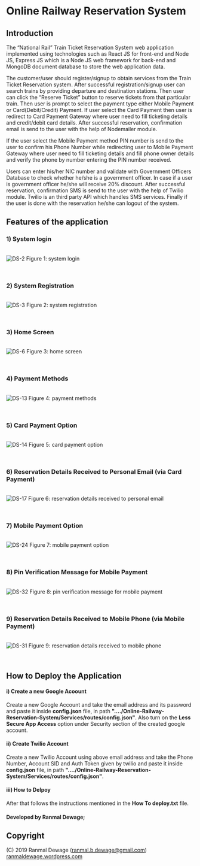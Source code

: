 # Online Railway Reservation System

## Introduction

The “National Rail” Train Ticket Reservation System web application implemented using technologies such as React JS for front-end  and Node JS, Express JS which is a Node JS web framework  for back-end and MongoDB document database to store the web application data.

The customer/user should register/signup to obtain services from the Train Ticket Reservation system. After successful registration/signup user can search trains by providing departure and destination stations. Then user can click the “Reserve Ticket” button to reserve tickets from that particular train. Then user is prompt to select the payment type either Mobile Payment or Card(Debit/Credit) Payment. If user select the Card Payment then user is redirect to Card Payment Gateway where user need to fill ticketing details and credit/debit card details. After successful reservation, confirmation email is send to the user with the help of Nodemailer module.

If the user select the Mobile Payment method PIN number is send to the user to confirm his Phone Number while redirecting user to Mobile Payment Gateway where user need to fill ticketing details and fill phone owner details and verify the phone by number entering the PIN number received.

Users can enter his/her NIC number and validate with Government Officers Database to check whether he/she is a government officer. In case if  a user is government officer he/she will receive 20% discount. After successful reservation, confirmation SMS is send to the user with the help of Twilio module. Twilio is an third party API which handles SMS services. Finally if the user is done with the reservation he/she can logout of the system.

## Features of the application

### 1)	System login

<br />
<img src="https://i.ibb.co/xsLbcZf/DS-2.png" alt="DS-2" border="0">
Figure 1: system login
<p></p><br />

### 2)  System Registration

<br />
<img src="https://i.ibb.co/Kwjd0vV/DS-3.png" alt="DS-3" border="0">
Figure 2: system registration
<p></p><br />

### 3) Home Screen

<br />
<img src="https://i.ibb.co/MfBT19q/DS-6.png" alt="DS-6" border="0">
Figure 3: home screen
<p></p><br />

### 4)  Payment Methods

<br />
<img src="https://i.ibb.co/VvY85G0/DS-13.png" alt="DS-13" border="0">
Figure 4: payment methods
<p></p><br />

### 5)  Card Payment Option

<br />
<img src="https://i.ibb.co/xHXqMLS/DS-14.png" alt="DS-14" border="0">
Figure 5: card payment option
<p></p><br />

### 6)  Reservation Details Received to Personal Email (via Card Payment)

<br />
<img src="https://i.ibb.co/F7VX5Db/DS-17.png" alt="DS-17" border="0">
Figure 6: reservation details received to personal email
<p></p><br />

### 7)  Mobile Payment Option

<br />
<img src="https://i.ibb.co/NS1NRhP/DS-24.png" alt="DS-24" border="0">
Figure 7: mobile payment option
<p></p><br />

### 8) Pin Verification Message for Mobile Payment

<br />
<img src="https://i.ibb.co/YNsFTKs/DS-32.jpg" alt="DS-32" border="0">
Figure 8: pin verification message for mobile payment
<p></p><br />

### 9)  Reservation Details Received to Mobile Phone (via Mobile Payment)

<br />
<img src="https://i.ibb.co/W0rYxFk/DS-31.jpg" alt="DS-31" border="0">
Figure 9: reservation details received to mobile phone
<p></p><br />


## How to Deploy the Application 

#### i) Create a new Google Acoount

Create a new Google Account and take the email address and its password and paste it inside **config.json** file, in path **"..../Online-Railway-Reservation-System/Services/routes/config.json"**. Also turn on the **Less Secure App Access** option under Security section of the created google account.

#### ii) Create Twilio Account

Create a new Twilio Account using above email address and take the Phone Number, Account SID and Auth Token given by twilio and paste it inside **config.json** file, in path **"..../Online-Railway-Reservation-System/Services/routes/config.json"**. 

#### iii) How to Delpoy

After that follows the instructions mentioned in the **How To deploy.txt** file. 


#### Developed by Ranmal Dewage;

## Copyright

(C) 2019 Ranmal Dewage (ranmal.b.dewage@gmail.com)
<br>
[ranmaldewage.wordpress.com](https://ranmaldewage.wordpress.com)
